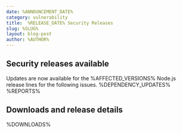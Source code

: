 ```yaml
---
date: %ANNOUNCEMENT_DATE%
category: vulnerability
title:  %RELEASE_DATE% Security Releases
slug: %SLUG%
layout: blog-post
author: %AUTHOR%
---
```


## Security releases available

Updates are now available for the %AFFECTED_VERSIONS% Node.js release lines for the
following issues.
%DEPENDENCY_UPDATES%
%REPORTS%

## Downloads and release details

%DOWNLOADS%

